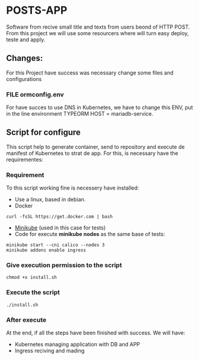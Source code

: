 # POSTS-APP
Software from recive small title and texts from users beond of HTTP POST.
From this project we will use some resourcers where will turn easy deploy, teste and apply.

## Changes:
For this Project have success was necessary change some files and configurations

### FILE ormconfig.env
For have succes to use DNS in Kubernetes, we have to change this ENV, put in the line environment TYPEORM HOST = mariadb-service.

## Script for configure
This script help to generate container, send to repository and execute de manifest of Kubernetes to strat de app.
For this, is necessary have the requirementes:

### Requirement
To this script working fine is necessery have installed:
- Use a linux, based in debian.
- Docker 
```
curl -fsSL https://get.docker.com | bash
```
- [Minikube](https://minikube.sigs.k8s.io/docs/start/?arch=%2Fwindows%2Fx86-64%2Fstable%2F.exe+download) (used in this case for tests)
- Code for execute **minikube nodes** as the same base of tests:
```
minikube start --cni calico --nodes 3
minikube addons enable ingress
```

### Give execution permission to the script
```
chmod +x install.sh
```

### Execute the script
```
./install.sh
```
### After execute
At the end, if all the steps have been finished with success. We will have:

- Kubernetes managing application with DB and APP
- Ingress reciving and mading 


```

```